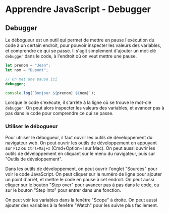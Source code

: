 # Apprendre JavaScript - Debugger

## Debugger

Le débogueur est un outil qui permet de mettre en pause l'exécution du code à un certain endroit, pour pouvoir inspecter les valeurs des variables, et comprendre ce qui se passe. Il s'agit simplement d'ajouter un mot-clé `debugger` dans le code, à l'endroit où on veut mettre une pause.

```javascript
let prenom = "Jean";
let nom = "Dupont";

// On met une pause ici
debugger;

console.log(`Bonjour ${prenom} ${nom}`);
```

Lorsque le code s'exécute, il s'arrête à la ligne où se trouve le mot-clé `debugger`. On peut alors inspecter les valeurs des variables, et avancer pas à pas dans le code pour comprendre ce qui se passe.

### Utiliser le débogueur

Pour utiliser le débogueur, il faut ouvrir les outils de développement du navigateur web. On peut ouvrir les outils de développement en appuyant sur `F12` ou `Ctrl+Maj+I` (Cmd+Option+I sur Mac). On peut aussi ouvrir les outils de développement en cliquant sur le menu du navigateur, puis sur "Outils de développement".

Dans les outils de développement, on peut ouvrir l'onglet "Sources" pour voir le code JavaScript. On peut cliquer sur le numéro de ligne pour ajouter un point d'arrêt, et mettre le code en pause à cet endroit. On peut aussi cliquer sur le bouton "Step over" pour avancer pas à pas dans le code, ou sur le bouton "Step into" pour entrer dans une fonction.

On peut voir les variables dans la fenêtre "Scope" à droite. On peut aussi ajouter des variables à la fenêtre "Watch" pour les suivre plus facilement.
